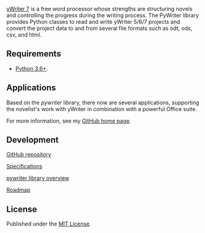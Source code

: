 [yWriter 7](http://www.spacejock.com/yWriter7.html) is a free word processor whose strengths are structuring novels and controlling the progress during the writing process. The PyWriter library provides Python classes to read and write yWriter 5/6/7 projects and convert the project data to and from several file formats such as odt, ods, csv, and html.


## Requirements

- [Python 3.6+](https://www.python.org). 

## Applications

Based on the  _pywriter_  library, there now are several applications, supporting the novelist's work with yWriter in combination with a powerful Office suite. 

For more information, see my [GitHub home page](https://peter88213.github.io).

## Development

[GitHub repository](https://github.com/peter88213/PyWriter)

[Specifications](spec/index)

[pywriter library overview](lib/pywriter)

[Roadmap](roadmap)


## License

Published under the [MIT License](http://www.opensource.org/licenses/mit-license.php).